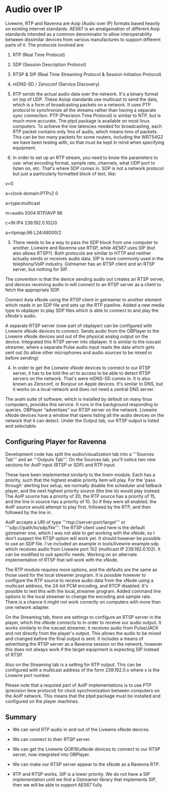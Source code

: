 # Audio over IP 

Livewire, RTP and Ravenna are Aoip (Audio over IP) formats based heavily on existing internet standards. AES67 is an amalgamation of different Aoip standards intended as a common denominator to allow interoperability between dissimilar devices from various manufactures to support different parts of it. The protocols involved are:

1) RTP (Real Time Protocol)

2) SDP (Session Description Protocol)

3) RTSP & SIP (Real Time Streaming Protocol & Session Initiation Protocol)

4) mDNS-SD / Zeroconf (Service Discovery)

1) RTP sends the actual audio data over the network. It's a binary format on top of UDP. These Aoiop standards use multicast to send the data, which is a form of broadcasting packets on a network. It uses PTP protocol to synchronize all the streams rather than having a separate sync connection. PTP (Precision Time Protocol) is similar to NTP, but is much more accurate. The ptpd package is available on most linux computers. To achieve the low latencies needed for broadcasting, each RTP packet contains only 1ms of audio, which means *tons* of packets. This can be too many packets for some routers, including the WRT54G2 we have been testing with, so that must be kept in mind when specifying equipment.

2) In order to set up an RTP stream, you need to know the parameters to use: what encoding format, sample rate, channels, what UDP port to listen on, etc. That's where SDP comes in. SDP is not a network protocol but just a particularly formatted block of text, like:

v=0

a=clock-domain:PTPv2 0

a=type:multicast

m=audio 5004 RTP/AVP 96

c=IN IP4 239.192.0.102/0

a=rtpmap:96 L24/48000/2

3) There needs to be a way to pass the SDP block from one computer to another. Livewire and Ravenna use RTSP, while AES67 uses SIP (but also allows RTSP?). Both protocols are similar to HTTP and neither actually sends or receives audio data. SIP is more commonly used in the telephony/VoIP industry. Gstreamer has an RTSP client and an RTSP server, but nothing for SIP.

The convention is that the device sending audio out creates an RTSP server, and devices receiving audio in will connect to an RTSP server as a client to fetch the appropriate SDP.

Connect Axia xNode using the RTSP client in gstreamer to another element which reads in an SDP file and sets up the RTP pipeline. Added a new media type to obplayer to play SDP files which is able to connect to and play the xNode's audio.

A separate RTSP server (now part of obplayer) can be configured with Livewire xNode devices to connect. Sends audio from the OBPlayer to the Livewire xNode devices and out of the physical analog output on the device. Integrated this RTSP server into obplayer. It is similar to the icecast streamer, where a separate Pulse audio input reads the data which gets sent out (to allow other microphones and audio sources to be mixed in before sending)

4) In order to get the Livewire xNode devices to connect to our RTSP server, it has to be told the url to access to be able to detect RTSP servers on the network. That's were mDNS-SD comes in. It is also known as Zeroconf, or Bonjour on Apple devices. It's similar to DNS, but it works on a local network and does not need a central DNS server.

The avahi suite of software, which is installed by default on many linux computers, provides this service. It runs in the background responding to queries. OBPlayer “advertises” our RTSP server on the network. Livewire xNode devices have a window that opens listing all the audio devices on the network that it can detect. Under the Output tab, our RTSP output is listed and selectable. 

## Configuring Player for Ravenna 

Development code has split the audio/visualization tab into a '''Sources Tab''' and an '''Outputs Tab'''.  On the Sources tab, you'll notice two new sections for AoIP input (RTSP or SDP) and RTP input.

These have been implemented similarly to the linein module.  Each has a priority, such that the highest enable priority item will play. For the 'pass through' alerting box setup, we normally disable the scheduler and fallback player, and the next highest priority source (the line in) would play instead.  The AoIP source has a priority of 20, the RTP source has a priority of 15, and the line in source has a priority of 10.  So if they were all enabled, the AoIP source would attempt to play first, followed by the RTP, and then followed by the line in.

AoIP accepts a URI of type '''rtsp://server:port/target''' or '''sdp:///path/to/sdp/file'''.  The RTSP client used here is the default gstreamer one, which I was not able to get working with the xNode, so I don't suspect the RTSP option will work yet.  It should however be possible to use an SDP file.  I've included an example in tools/livewire-example.sdp which receives audio from Livewire port 102 (multicast IP 239.192.0.102).  It can be modified to suit specific needs.  Working on an alternate implementation of RTSP that will work with the xNode.

The RTP module requires more options, and the defaults are the same as those used for the local streamer program.  It is possible however to configure the RTP source to receive audio data from the xNode using a multicast address, the 24-bit PCM encoding, and RTCP disabled.  It's possible to test this with the local_streamer program.  Added command line options to the local streamer to change the encoding and sample rate.  There is a chance it might not work correctly on computers with more than one network adapter.

On the Streaming tab, there are settings to configure an RTSP server in the player, which the xNode connects to in order to receive our audio output.  It works similarly to the icecast streamer, it receives audio from Pulse/JACK and not directly from the player's output.  This allows the audio to be mixed and changed before the final output is sent.  It includes a means of advertising the RTSP server as a Ravenna session on the network, however this does not always work if the target equipment is expecting SIP instead of RTSP.

Also on the Streaming tab is a setting for RTP output.  This can be configured with a multicast address of the form 239.192.0.x where x is the Livewire port number.

Please note that a required part of AoIP implementations is to use PTP (precision time protocol) for clock synchronization between computers on the AoIP network.  This means that the ptpd package must be installed and configured on the player machines.

## Summary

- We can send RTP audio in and out of the Livewire xNode devices.

- We can connect to their RTSP server.

- We can get the Livewire QOR16\xNode devices to connect to our RTSP server, now integrated into OBPlayer.

- We can make our RTSP server appear to the xNode as a Ravenna RTP.

- RTP and RTSP works. SIP is a lower priority. We do not have a SIP implementation until we find a Gstreamer library that implements SIP, then we will be able to support AES67 fully.
